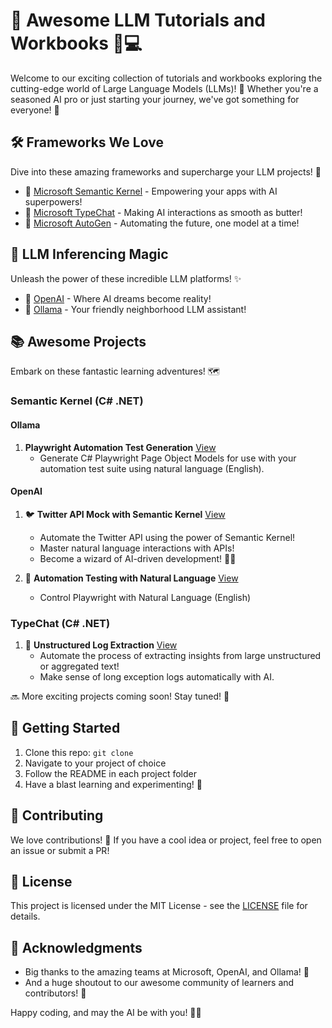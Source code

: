 # 🚀 Awesome LLM Tutorials and Workbooks 🧠💻

Welcome to our exciting collection of tutorials and workbooks exploring the cutting-edge world of Large Language Models (LLMs)! 🎉 Whether you're a seasoned AI pro or just starting your journey, we've got something for everyone! 🌟

## 🛠️ Frameworks We Love

Dive into these amazing frameworks and supercharge your LLM projects! 💪

- 🧠 [Microsoft Semantic Kernel](https://github.com/microsoft/semantic-kernel) - Empowering your apps with AI superpowers!
- 💬 [Microsoft TypeChat](https://github.com/microsoft/TypeChat) - Making AI interactions as smooth as butter!
- 🤖 [Microsoft AutoGen](https://github.com/microsoft/autogen) - Automating the future, one model at a time!

## 🔮 LLM Inferencing Magic

Unleash the power of these incredible LLM platforms! ✨

- 🌟 [OpenAI](https://openai.com/) - Where AI dreams become reality!
- 🦙 [Ollama](https://ollama.ai/) - Your friendly neighborhood LLM assistant!

## 📚 Awesome Projects

Embark on these fantastic learning adventures! 🗺️

### Semantic Kernel (C# .NET)

#### Ollama

1. **Playwright Automation Test Generation** [View](dotnet/src/Ollama-SemanticKernel-AutomationTestGeneration/README.md)
   - Generate C# Playwright Page Object Models for use with your automation test suite using natural language (English).

#### OpenAI

1. 🐦 **Twitter API Mock with Semantic Kernel** [View](dotnet/src/SemanticKernel-Api-Execution/README.md)
   - Automate the Twitter API using the power of Semantic Kernel!
   - Master natural language interactions with APIs!
   - Become a wizard of AI-driven development! 🧙‍♂️

2. 🔗 **Automation Testing with Natural Language** [View](dotnet/src/SemanticKernel-Playwright-NLPTests/README.md)
    - Control Playwright with Natural Language (English)

### TypeChat (C# .NET)

1. 📁 **Unstructured Log Extraction** [View](https://github.com/montraydavis/MDLabs-LLM-Demos/blob/main/dotnet/src/TypeChatSK-UnstructuredLogExtraction/README.md)
   - Automate the process of extracting insights from large unstructured or aggregated text!
   - Make sense of long exception logs automatically with AI.

🔜 More exciting projects coming soon! Stay tuned! 📡

## 🚀 Getting Started

1. Clone this repo: `git clone `
2. Navigate to your project of choice
3. Follow the README in each project folder
4. Have a blast learning and experimenting! 🎈

## 🤝 Contributing

We love contributions! 💖 If you have a cool idea or project, feel free to open an issue or submit a PR!

## 📜 License

This project is licensed under the MIT License - see the [LICENSE](LICENSE) file for details.

## 🙏 Acknowledgments

- Big thanks to the amazing teams at Microsoft, OpenAI, and Ollama! 👏
- And a huge shoutout to our awesome community of learners and contributors! 🌟

Happy coding, and may the AI be with you! 🚀✨
